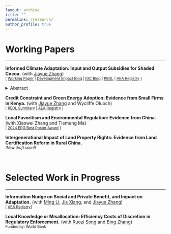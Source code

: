 ```yaml
---
layout: archive
title: ""
permalink: /research/
author_profile: true
---
```



# Working Papers
-------

<strong>Informed Climate Adaptation: Input and Output Subsidies for Shaded Cocoa.</strong>  (with [Jiayue Zhang](https://jzhangg.github.io/))
<br><small>[ [Working Paper](https://drive.google.com/file/d/1u6Wlka3kd7fydY9Fuhm0SWG5GP3sPsDr/view) | [Development Impact Blog](https://blogs.worldbank.org/en/impactevaluations/how-information-transforms-climate-adaptation-through-different-?CID=WBW_AL_BlogNotification_EN_EXT) | [IGC Blog](https://www.theigc.org/blogs/climate-priorities-developing-countries/understanding-climate-change-beliefs-and-adaptation) | [PEDL](https://pedl.cepr.org/content/propagation-taste-climate-resilience-evidence-cocoa-value-chain-ghana-0) | [AEA Registry](https://www.socialscienceregistry.org/trials/11145) ]</small>
<details>
<summary>Abstract</summary> With growing climate risks, agro-environmental policies seek to protect the environment while reducing poverty by incentivizing climate adaptation. We study how information shapes adaptation under different subsidy schemes for cocoa farmers in Ghana, where forest tree planting for shade is encouraged as an adaptation strategy. Conducting a lab-in-the-field experiment, we compare the impacts of an information intervention under an input subsidy for planting forest trees and an output subsidy for producing cocoa beans from shaded farms. While farmers receiving the information in both subsidy groups plant more forest trees than their subsidy-only counterparts, the increase is higher under the output subsidy than the input subsidy even though the information leads both groups to similarly update their beliefs about the benefits of shade. We rationalize the differential effects of information with a model in which beliefs about rainfall uncertainty and shade benefits affect ex ante input decisions. Counterfactuals show that output subsidy has greater potential to drive adaptation than input when beliefs are reasonably correct. We validate the lab results by distributing tree seedlings, finding consistent treatment effects on the number of seedlings requested and obtained.
<br>
<small><u>Presented at (selected)</u>: MWIEDC 2025*, CASE Conference 2025*, All-IGC Meeting, AERE Summer 2024, EPG 2024, ISSER University of Ghana</small>
</details>

<strong>Credit Constraint and Green Energy Adoption: Evidence from Small Firms in Kenya.</strong> (with [Jiayue Zhang](https://jzhangg.github.io/) and  Wycliffe Oluoch)
<br><small>[ [PEDL Summary](https://pedl.cepr.org/content/blackouts-and-green-energy-adoption-evidence-kenya-0) | [AEA Registry](https://www.socialscienceregistry.org/trials/13802) ]</small>

<strong>Local Favoritism and Environmental Regulation: Evidence from China.</strong> (with Xiaowei Zhang and Tiemeng Ma)
<br><small>[ [2024 EPG Best Poster Award](https://epgnetwork.org/epg-prize/) ]</small>

<strong>Intergenerational Impact of Land Property Rights: Evidence from Land Certification Reform in Rural China.</strong> 
<br><small>*(New draft soon!)*</small>

<br />

# Selected Work in Progress
-------

<strong>Information Nudge on Social and Private Benefit, and Impact on Adaptation.</strong> (with [Ming Li](https://sites.google.com/view/mingli1/home?authuser=0), [Jia Xiang](https://sites.google.com/view/jiaxiang/home?authuser=0), and [Jiayue Zhang](https://jzhangg.github.io/))
<br><small>[ [AEA Registry](https://www.socialscienceregistry.org/trials/13129)]</small>

<strong>Local Knowledge or Misallocation: Efficiency Costs of Discretion in Regulatory Enforcement.</strong> (with [Ruozi Song](https://www.worldbank.org/en/about/people/r/ruozi-song) and [Bing Zhang](https://scholar.google.com/citations?user=P3sttCoAAAAJ&hl=en))
<br><small> Funded by: World Bank </small>






